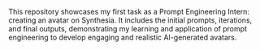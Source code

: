 This repository showcases my first task as a Prompt Engineering Intern: creating an avatar on Synthesia. It includes the initial prompts, iterations, and final outputs, demonstrating my learning and application of prompt engineering to develop engaging and realistic AI-generated avatars.
